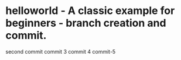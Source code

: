 # helloworld - A classic example for beginners - branch creation and commit.
second commit
commit 3
commit 4
commit-5
